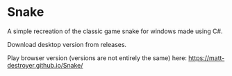 # Snake
A simple recreation of the classic game snake for windows made using C#.

Download desktop version from releases.

Play browser version (versions are not entirely the same) here: https://matt-destroyer.github.io/Snake/
